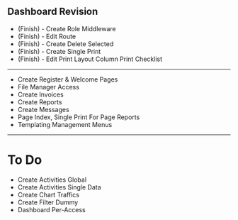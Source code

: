 ## Dashboard Revision

- (Finish) - Create Role Middleware
- (Finish) - Edit Route
- (Finish) - Create Delete Selected
- (Finish) - Create Single Print
- (Finish) - Edit Print Layout Column Print Checklist
--------------------------------------------------
- Create Register & Welcome Pages
- File Manager Access
- Create Invoices
- Create Reports
- Create Messages
- Page Index, Single Print For Page Reports
- Templating Management Menus
--------------------------------------------------

# To Do
- Create Activities Global
- Create Activities Single Data
- Create Chart Traffics
- Create Filter Dummy
- Dashboard Per-Access
